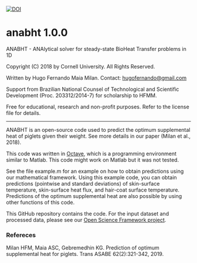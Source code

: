 [![DOI](https://zenodo.org/badge/149821836.svg)](https://zenodo.org/badge/latestdoi/149821836)

# anabht 1.0.0
 ANABHT - ANAlytical solver for steady-state BioHeat Transfer problems in 1D
  
 Copyright (C) 2018 by Cornell University. All Rights Reserved.
  
 Written by Hugo Fernando Maia Milan. Contact: hugofernando@gmail.com

 Support from Brazilian National Counsel of Technological and Scientific Development (Proc. 203312/2014-7) for scholarship to HFMM.
  
 Free for educational, research and non-profit purposes.  Refer to the license file for details.
***

ANABHT is an open-source code used to predict the optimum supplemental heat of piglets given their weight. See more details in our paper (Milan et al., 2018).

This code was written in [Octave](https://www.gnu.org/software/octave/ "Octave website"), which is a programming environment similar to Matlab. This code might work on Matlab but it was not tested.

See the file example.m for an example on how to obtain predictions using our mathematical framework. Using this example code, you can obtain predictions (pointwise and standard deviations) of skin-surface temperature, skin-surface heat flux, and hair-coat surface temperature. Predictions of the optimum supplemental heat are also possible by using other functions of this code.

This GitHub repository contains the code. For the input dataset and processed data, please see our [Open Science Framework project](https://osf.io/fsqxj/ "Data for mechanistic modeling of bio-heat transfer of piglets").

### Refereces
Milan HFM, Maia ASC, Gebremedhin KG. Prediction of optimum supplemental heat for piglets. Trans ASABE 62(2):321-342, 2019.
